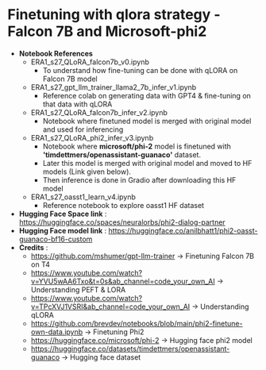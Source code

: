 # Finetuning with qlora strategy - Falcon 7B and Microsoft-phi2

- **Notebook References**
    - ERA1_s27_QLoRA_falcon7b_v0.ipynb
        - To understand how fine-tuning can be done with qLORA on Falcon 7B model
    - ERA1_s27_gpt_llm_trainer_llama2_7b_infer_v1.ipynb 
        - Reference colab on generating data with GPT4 & fine-tuning on that data with qLORA
    - ERA1_s27_QLoRA_falcon7b_infer_v2.ipynb
        - Notebook where finetuned model is merged with original model and used for inferencing
    - ERA1_s27_QLoRA_phi2_infer_v3.ipynb
        - Notebook where **microsoft/phi-2** model is finetuned with **'timdettmers/openassistant-guanaco'** dataset. 
        - Later this model is merged with original model and moved to HF models (Link given below).
        - Then inference is done in Gradio after downloading this HF model
    - ERA1_s27_oasst1_learn_v4.ipynb
        - Reference notebook to explore oasst1 HF dataset
- **Hugging Face Space link** : https://huggingface.co/spaces/neuralorbs/phi2-dialog-partner
- **Hugging Face model link** : https://huggingface.co/anilbhatt1/phi2-oasst-guanaco-bf16-custom
- **Credits** : 
    - https://github.com/mshumer/gpt-llm-trainer -> Finetuning Falcon 7B on T4 
    - https://www.youtube.com/watch?v=YVU5wAA6Txo&t=0s&ab_channel=code_your_own_AI -> Understanding PEFT & LORA
    - https://www.youtube.com/watch?v=TPcXVJ1VSRI&ab_channel=code_your_own_AI -> Understanding qLORA
    - https://github.com/brevdev/notebooks/blob/main/phi2-finetune-own-data.ipynb -> Finetuning Phi2
    - https://huggingface.co/microsoft/phi-2 -> Hugging face phi2 model
    - https://huggingface.co/datasets/timdettmers/openassistant-guanaco -> Hugging face dataset
